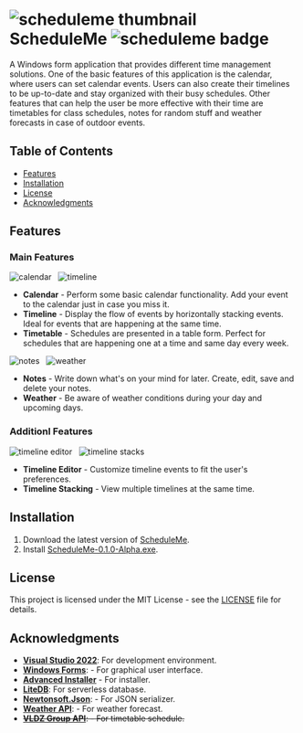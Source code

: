# ![scheduleme thumbnail][scheduleme-thumbnail] ScheduleMe ![scheduleme badge][scheduleme-badge]
A Windows form application that provides different time management solutions. One of the basic features of this application is the calendar, where users can set calendar events. Users can also create their timelines to be up-to-date and stay organized with their busy schedules. Other features that can help the user be more effective with their time are timetables for class schedules, notes for random stuff and weather forecasts in case of outdoor events.

## Table of Contents
- [Features](#features)
- [Installation](#installation)
- [License](#license)
- [Acknowledgments](#acknowledgments)

## Features
### Main Features
![calendar][calendar] &nbsp;
![timeline][timeline]
- **Calendar** - Perform some basic calendar functionality. Add your event to the calendar just in case you miss it.
- **Timeline** - Display the flow of events by horizontally stacking events. Ideal for events that are happening at the same time.
- **Timetable** - Schedules are presented in a table form. Perfect for schedules that are happening one at a time and same day every week.

![notes][notes] &nbsp;
![weather][weather]
- **Notes** - Write down what's on your mind for later. Create, edit, save and delete your notes.
- **Weather** - Be aware of weather conditions during your day and upcoming days.

### Additionl Features
![timeline editor][timeline-editor] &nbsp;
![timeline stacks][timeline-stacks]
- **Timeline Editor** - Customize timeline events to fit the user's preferences.
- **Timeline Stacking** - View multiple timelines at the same time.

## Installation
1. Download the latest version of [ScheduleMe][release-page].
2. Install [ScheduleMe-0.1.0-Alpha.exe][latest-release].

## License
This project is licensed under the MIT License - see the [LICENSE](LICENSE) file for details.

## Acknowledgments
- **[Visual Studio 2022][visual-studio-2022]**: For development environment.
- **[Windows Forms][windows-forms]**: - For graphical user interface.
- **[Advanced Installer][advanced-installer]** - For installer.
- **[LiteDB][litedb]**: For serverless database.
- **[Newtonsoft.Json][newtonsoft-json]**: - For JSON serializer.
- **[Weather API][weather]**: - For weather forecast.
- ~~**[VLDZ Group API][vldz-group]**: - For timetable schedule.~~

<!-- Reference -->
[scheduleme-thumbnail]: https://github.com/AHG-BSCS/ScheduleMe/assets/130748576/25f9f536-8a03-4586-9259-48b565595be1
[scheduleme-badge]: https://img.shields.io/badge/Windows-Time_Management-0F4C81

[release-page]: https://github.com/AHG-BSCS/ScheduleMe/releases
[latest-release]: https://github.com/AHG-BSCS/ScheduleMe/releases/download/v0.1.0-Alpha/ScheduleMe-0.1.0-Alpha.exe

[calendar]: https://github.com/AHG-BSCS/ScheduleMe/assets/130748576/8d459266-0f88-472d-9aa6-fb8803ff4584
[timetable]: https://github.com/AHG-BSCS/ScheduleMe/assets/130748576/9c636b5f-350e-4c29-a198-4fe952bbb20e
[timeline]: https://github.com/AHG-BSCS/ScheduleMe/assets/130748576/ce71d336-ba5d-4b58-bca1-9a75c9d27711
[notes]: https://github.com/AHG-BSCS/ScheduleMe/assets/130748576/515e3669-ac4a-4b5d-b80d-2e878a02c13f
[weather]: https://github.com/AHG-BSCS/ScheduleMe/assets/130748576/da0f847f-0029-47c0-9e61-d74b4d5b2c5b
[timeline-editor]: https://github.com/AHG-BSCS/ScheduleMe/assets/130748576/1eb6db27-6c1c-4670-aa71-0c8fa39c6c8d
[timeline-stacks]: https://github.com/AHG-BSCS/ScheduleMe/assets/130748576/29942ee1-778c-4180-9cc5-153d3da439dd

[visual-studio-2022]: https://learn.microsoft.com/en-us/visualstudio/ide/?view=vs-2022
[windows-forms]: https://learn.microsoft.com/en-us/dotnet/desktop/winforms/?view=netdesktop-8.0
[advanced-installer]: https://www.advancedinstaller.com/user-guide/using.html
[litedb]: https://www.litedb.org/docs/
[newtonsoft-json]: https://www.newtonsoft.com/json/help/html/Introduction.htm
[weather]: https://www.weatherapi.com/docs/
[vldz-group]: https://api.vldz.tk
